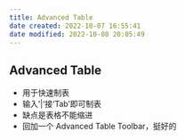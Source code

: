 ```yaml
---
title: Advanced Table
date created: 2022-10-07 16:55:41
date modified: 2022-10-08 20:05:49
---
```

## Advanced Table

- 用于快速制表
- 输入’|‘接‘Tab’即可制表
- 缺点是表格不能缩进
- 回加一个 Advanced Table Toolbar，挺好的
